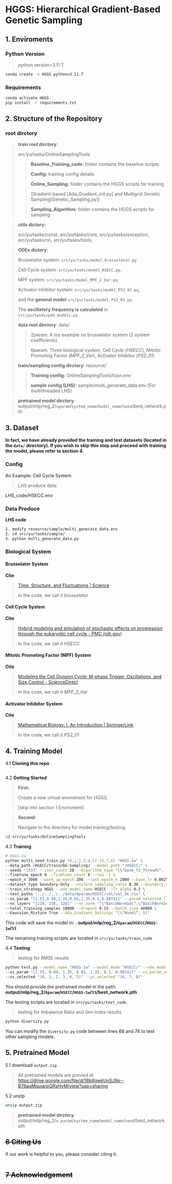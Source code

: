 # HGGS: Hierarchical Gradient-Based Genetic Sampling

## 1. Enviroments

### Python Version

> python version=3.11.7

```bash
conda create -n HGGS python=3.11.7
```

### Requirements

```bash
conda activate HGGS
pip install -r requirements.txt
```

## 2. Structure of the Repository

### root dirctory

> **train root dirctory**: 
>
> src/yu/tasks/OnlineSamplingTools
>
> > **Baseline_Training_code:** folder contains the baseline scripts
> >
> > **Config:** training config details
> >
> > **Online_Sampling:** folder contains the HGGS scripts for training
> >
> > (Gradient-based [Ada_Gradient_init.py] and Multigrid Genetic Sampling[Genetic_Sampling.py])
> >
> > **Sampling_Algorithm:** folder contains the HGGS scripts for sampling

> **utils dictory:**
>
> src/yu/tasks/const, src/yu/tasks/core, src/yu/tasks/exception, src/yu/tasks/nn, src/yu/tasks/tools, 

> **ODEs dictory:**
>
> Brusselator system: `src/yu/tasks/model_brusselator.py `
>
> Cell Cycle system: `src/yu/tasks/model_HSECC.py`, 
>
> MPF system: `src/yu/tasks/model_MPF_2_Var.py`, 
>
> Activator Inhibitor system: `src/yu/tasks/model_PS2_01.py`, 
>
> and the **general model** `src/yu/tasks/model_PS2_01.py`.
>
> The **oscillatory frequency is calculated** in `src/yu/tasks/pde_models.py`.

> **data root dirctory**: data/
>
> > 2param: A toy example on brusselator system (2 system coefficients)
> >
> > 6param: Three biological system, Cell Cycle (*HSECC*),  Mitotic Promoting Factor (*MPF_2_Var*), Activator Inhibitor (*PS2_01*)

> **train/sampling config dirctory**: resource/
>
> > **Training config:** OnlineSamplingTools/train.env
> >
> > **sample config (LHS):** sample/multi_generate_data.env [For multithreaded LHS]

> **pretrained model dirctory**: output/mlp/reg_2/`xparam`/`system_name`/`model_name`/`seed`/best_network.pth

## 3. Dataset

**In fact, we have already provided the training and test datasets (located in the `data/` directory). If you wish to skip this step and proceed with training the model, please refer to section 4.**

### Config

An Example: Cell Cycle System

> LHS produce data: 

LHS_code/HSECC.env

### Data Produce

**LHS code**

```bash
1. modify resource/sample/multi_generate_data.env
2. cd src/yu/tasks/sample/
3. python multi_generate_data.py
```

### Biological System

#### Brusselator System

**Cite**

> [Time, Structure, and Fluctuations | Science](https://www.science.org/doi/abs/10.1126/science.201.4358.777)
>
> In the code, we call it *brusselator*

#### Cell Cycle System

**Cite**

> [Hybrid modeling and simulation of stochastic effects on progression through the eukaryotic cell cycle - PMC (nih.gov)](https://www.ncbi.nlm.nih.gov/pmc/articles/PMC3272065/)
>
> In the code, we call it *HSECC*

#### Mitotic Promoting Factor (MPF) System

**Cite**

> [Modeling the Cell Division Cycle: M-phase Trigger, Oscillations, and Size Control - ScienceDirect](https://www.sciencedirect.com/science/article/abs/pii/S0022519383711793)
>
> In the code, we call it *MPF_2_Var*

#### Activator Inhibitor System

**Cite**

> [Mathematical Biology: I. An Introduction | SpringerLink](https://link.springer.com/book/10.1007/b98868)
>
> In the code, we call it *PS2_01*

## 4. Training Model

4.1 **Cloning this repo**

```python

```

4.2 **Getting Started**

> **First:** 
>
> Create a new virtual enviroment for HGGS. 
>
> [skip into section 1 Enviroment]

> **Second:**
>
> Navigate to the directory for model training/testing.

```bash
cd src/yu/tasks/OnlineSamplingTools
```

4.3 **Training**

```bash
# HGGS-1w
python multi_seed_train.py [0,1,2,3,4,5] [6,7,8] "HGGS-1w" \
--data_path /HSECC/train/GG-Sampling/ --model_path "/HSECC/" \
--seeds "[53]" --iter_count 20 --Algorithm_type "[\"Gene_T3_Thread\", [6.0, 4.0], [\"A\", \"D\"]]" \
--finetune_epoch 0 --finetune_count 0 --tau -1 \
--epoch_n 3000 --warm_up_epoch 200 --last_epoch_n 2000 --base_lr 0.0025 --max_lr -1 \
--dataset_type boundary-Only --uniform_sampling_ratio 0.30 --boundary_sampling_ratio 0.20 --boundary_KNN 5 \
--train_strategy HGGS --ode_model_name HSECC --lr_alpha 0.2 \
--test_paths "../../../../data/6param/HSECC/val/val_5k.csv" \
--xs_param "[1.53,0.04,1.35,0.02,1.35,0.1,0.00741]" --param_selected "[0,1,2,3,4,5]" --xs_lb_ub "[0, 10]" \
--nn_layers "[128, 256, 128]" --nn_norm "[\"BatchNorm1d\",\"BatchNorm1d\",\"BatchNorm1d\"]" \
--total_training_samples 10000 --dropout 0.15 --batch_size 40960 \
--Gaussian_Mixture True --Ada_Gradient_Settings "[\"None\", 5]"
```

This code will save the model in: : **output/mlp/reg_2/`6param`/`HSECC`/`HGGS-1w`/`53`**

The remaining training scripts are located in `src/yu/tasks/train_code`

4.4 **Testing**

> testing for RMSE results

```bash
python test.py --model_name "HGGS-1w" --model_mode "HSECC/" --ode_model_name "HSECC" \
--xs_param "[1.53, 0.04, 1.35, 0.02, 1.35, 0.1, 0.00741]" --xs_param_selected "[0, 1, 2, 3, 4, 5]" \
--xs_selected "[0, 1, 2, 3, 4, 5]" --ys_selected "[6, 7, 8]"
```

You should provide the pretrained model in the path: **output/mlp/reg_2/`6param`/`HSECC`/`HGGS-1w`/`53`/best_network.pth**

The testing scripts are located in `src/yu/tasks/test_code`.

> testing for Imbalance Ratio and Gini Index results

```bash
python diversity.py
```

You can modify the `diversity.py` code between lines 68 and 74 to test other sampling models.

## 5. Pretrained Model

5.1 download `output.zip`

> All pretrained models are provied at https://drive.google.com/file/d/16bXqwkUnSJ9p--B76aoMqujarpQRsHyM/view?usp=sharing

5.2 unzip

```bash
unzip output.zip
```

> **pretrained model dirctory**: output/mlp/reg_2/`x_param`/`system_name`/`model_name`/`seed`/best_network.pth

## ~~6 **Citing Us**~~

If our work is helpful to you, please consider citing it.

```

```

## ~~7 **Acknowledgement**~~

